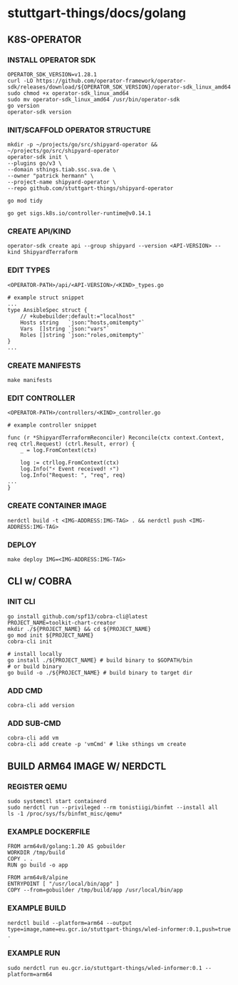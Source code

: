 # stuttgart-things/docs/golang

## K8S-OPERATOR

### INSTALL OPERATOR SDK

```
OPERATOR_SDK_VERSION=v1.28.1
curl -LO https://github.com/operator-framework/operator-sdk/releases/download/${OPERATOR_SDK_VERSION}/operator-sdk_linux_amd64
sudo chmod +x operator-sdk_linux_amd64
sudo mv operator-sdk_linux_amd64 /usr/bin/operator-sdk
go version
operator-sdk version
```

### INIT/SCAFFOLD OPERATOR STRUCTURE

```
mkdir -p ~/projects/go/src/shipyard-operator && ~/projects/go/src/shipyard-operator 
operator-sdk init \
--plugins go/v3 \
--domain sthings.tiab.ssc.sva.de \
--owner "patrick hermann" \
--project-name shipyard-operator \
--repo github.com/stuttgart-things/shipyard-operator

go mod tidy

go get sigs.k8s.io/controller-runtime@v0.14.1
```

### CREATE API/KIND
```
operator-sdk create api --group shipyard --version <API-VERSION> --kind ShipyardTerraform
```

### EDIT TYPES
```
<OPERATOR-PATH>/api/<API-VERSION>/<KIND>_types.go

# example struct snippet
...
type AnsibleSpec struct {
	// +kubebuilder:default:="localhost"
	Hosts string   `json:"hosts,omitempty"`
	Vars  []string `json:"vars"`
	Roles []string `json:"roles,omitempty"`
}
...

```

### CREATE MANIFESTS
```
make manifests
```

### EDIT CONTROLLER
```
<OPERATOR-PATH>/controllers/<KIND>_controller.go

# example controller snippet

func (r *ShipyardTerraformReconciler) Reconcile(ctx context.Context, req ctrl.Request) (ctrl.Result, error) {
	_ = log.FromContext(ctx)

	log := ctrllog.FromContext(ctx)
	log.Info("⚡️ Event received! ⚡️")
	log.Info("Request: ", "req", req)
...
}

```

### CREATE CONTAINER IMAGE
```
nerdctl build -t <IMG-ADDRESS:IMG-TAG> . && nerdctl push <IMG-ADDRESS:IMG-TAG>
```

### DEPLOY
```
make deploy IMG=<IMG-ADDRESS:IMG-TAG>
```

## CLI w/ COBRA

### INIT CLI 

```
go install github.com/spf13/cobra-cli@latest
PROJECT_NAME=toolkit-chart-creator
mkdir ./${PROJECT_NAME} && cd ${PROJECT_NAME} 
go mod init ${PROJECT_NAME}
cobra-cli init

# install locally 
go install ./${PROJECT_NAME} # build binary to $GOPATH/bin
# or build binary
go build -o ./${PROJECT_NAME} # build binary to target dir
```

### ADD CMD

```
cobra-cli add version
```

### ADD SUB-CMD

```
cobra-cli add vm
cobra-cli add create -p 'vmCmd' # like sthings vm create
```

## BUILD ARM64 IMAGE W/ NERDCTL

### REGISTER QEMU

```
sudo systemctl start containerd
sudo nerdctl run --privileged --rm tonistiigi/binfmt --install all
ls -1 /proc/sys/fs/binfmt_misc/qemu*
```

### EXAMPLE DOCKERFILE

```
FROM arm64v8/golang:1.20 AS gobuilder
WORKDIR /tmp/build
COPY . .
RUN go build -o app

FROM arm64v8/alpine
ENTRYPOINT [ "/usr/local/bin/app" ]
COPY --from=gobuilder /tmp/build/app /usr/local/bin/app
```

### EXAMPLE BUILD

```
nerdctl build --platform=arm64 --output type=image,name=eu.gcr.io/stuttgart-things/wled-informer:0.1,push=true .
```

### EXAMPLE RUN

```
sudo nerdctl run eu.gcr.io/stuttgart-things/wled-informer:0.1 --platform=arm64
```




